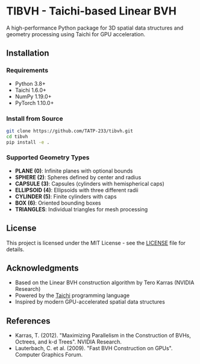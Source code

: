 # TIBVH - Taichi-based Linear BVH

A high-performance Python package for 3D spatial data structures and geometry processing using Taichi for GPU acceleration.

## Installation

### Requirements

- Python 3.8+
- Taichi 1.6.0+
- NumPy 1.19.0+
- PyTorch 1.10.0+

### Install from Source

```bash
git clone https://github.com/TATP-233/tibvh.git
cd tibvh
pip install -e .
```

### Supported Geometry Types

- **PLANE (0)**: Infinite planes with optional bounds
- **SPHERE (2)**: Spheres defined by center and radius
- **CAPSULE (3)**: Capsules (cylinders with hemispherical caps)
- **ELLIPSOID (4)**: Ellipsoids with three different radii
- **CYLINDER (5)**: Finite cylinders with caps
- **BOX (6)**: Oriented bounding boxes
- **TRIANGLES**: Individual triangles for mesh processing

## License

This project is licensed under the MIT License - see the [LICENSE](LICENSE) file for details.


## Acknowledgments

- Based on the Linear BVH construction algorithm by Tero Karras (NVIDIA Research)
- Powered by the [Taichi](https://github.com/taichi-dev/taichi) programming language
- Inspired by modern GPU-accelerated spatial data structures

## References

- Karras, T. (2012). "Maximizing Parallelism in the Construction of BVHs, Octrees, and k-d Trees". NVIDIA Research.
- Lauterbach, C. et al. (2009). "Fast BVH Construction on GPUs". Computer Graphics Forum.